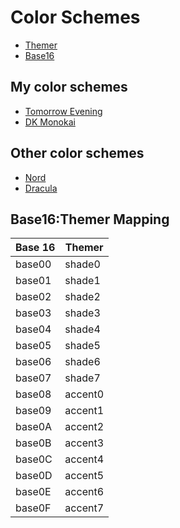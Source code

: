 # Color Schemes

- [Themer](https://themer.dev/)
- [Base16](http://chriskempson.com/projects/base16/)

## My color schemes

- [Tomorrow Evening](./themes/tomorrow-evening/README.md)
- [DK Monokai](./themes/dk-monokai/README.md)

## Other color schemes

- [Nord](https://www.nordtheme.com)
- [Dracula](https://draculatheme.com/)

## Base16:Themer Mapping

| Base 16 | Themer  |
| ------- | ------- |
| base00  | shade0  |
| base01  | shade1  |
| base02  | shade2  |
| base03  | shade3  |
| base04  | shade4  |
| base05  | shade5  |
| base06  | shade6  |
| base07  | shade7  |
| base08  | accent0 |
| base09  | accent1 |
| base0A  | accent2 |
| base0B  | accent3 |
| base0C  | accent4 |
| base0D  | accent5 |
| base0E  | accent6 |
| base0F  | accent7 |
